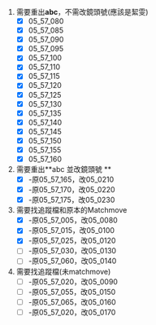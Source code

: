 1. 需要重出**abc**，不需改鏡頭號(應該是絜雯)  
	- [x] 05_57_080      
	- [x] 05_57_085  
	- [x] 05_57_090  
	- [x] 05_57_095  
	- [x] 05_57_100  
	- [x] 05_57_110  
	- [x] 05_57_115  
	- [x] 05_57_120  
	- [x] 05_57_125  
	- [x] 05_57_130  
	- [x] 05_57_135  
	- [x] 05_57_140  
	- [x] 05_57_145  
	- [x] 05_57_150  
	- [x] 05_57_155  
	- [x] 05_57_160 
	
2. 需要重出**abc 並改鏡頭號  **
	- [x] -原05_57_165，改05_0210  
	- [x] -原05_57_170，改05_0220  
	- [x] -原05_57_175，改05_0230

3. 需要找追蹤檔和原本的Matchmove  
	- [x] -原05_57_005，改05_0080  
	- [x] -原05_57_015，改05_0100  
	- [x] -原05_57_025，改05_0120  
	- [ ] -原05_57_030，改05_0130  
	- [ ] -原05_57_060，改05_0140

4. 需要找追蹤檔(未matchmove)  
	- [ ] -原05_57_020，改05_0090  
	- [ ] -原05_57_055，改05_0150  
	- [ ] -原05_57_065，改05_0160  
	- [ ] -原05_57_020，改05_0170